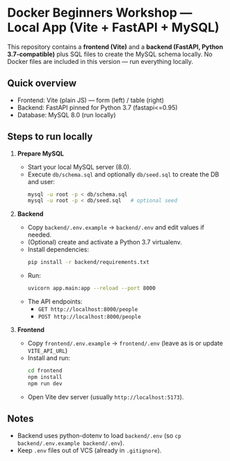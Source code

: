 # Docker Beginners Workshop — Local App (Vite + FastAPI + MySQL)

This repository contains a **frontend (Vite)** and a **backend (FastAPI, Python 3.7-compatible)** plus SQL files to create the MySQL schema locally. No Docker files are included in this version — run everything locally.

## Quick overview
- Frontend: Vite (plain JS) — form (left) / table (right)
- Backend: FastAPI pinned for Python 3.7 (fastapi<=0.95)
- Database: MySQL 8.0 (run locally)

## Steps to run locally

1. **Prepare MySQL**
   - Start your local MySQL server (8.0).
   - Execute `db/schema.sql` and optionally `db/seed.sql` to create the DB and user:
     ```bash
     mysql -u root -p < db/schema.sql
     mysql -u root -p < db/seed.sql   # optional seed
     ```

2. **Backend**
   - Copy `backend/.env.example` → `backend/.env` and edit values if needed.
   - (Optional) create and activate a Python 3.7 virtualenv.
   - Install dependencies:
     ```bash
     pip install -r backend/requirements.txt
     ```
   - Run:
     ```bash
     uvicorn app.main:app --reload --port 8000
     ```
   - The API endpoints:
     - `GET http://localhost:8000/people`
     - `POST http://localhost:8000/people`

3. **Frontend**
   - Copy `frontend/.env.example` → `frontend/.env` (leave as is or update `VITE_API_URL`)
   - Install and run:
     ```bash
     cd frontend
     npm install
     npm run dev
     ```
   - Open Vite dev server (usually `http://localhost:5173`).

## Notes
- Backend uses python-dotenv to load `backend/.env` (so `cp backend/.env.example backend/.env`).
- Keep `.env` files out of VCS (already in `.gitignore`).

